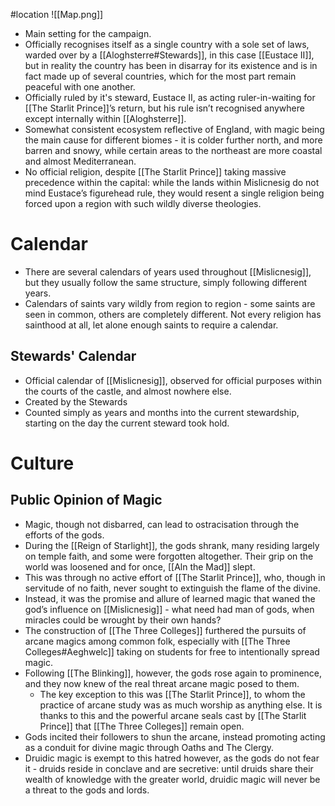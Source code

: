 #location 
![[Map.png]]
* Main setting for the campaign.
* Officially recognises itself as a single country with a sole set of laws, warded over by a [[Aloghsterre#Stewards]], in this case [[Eustace II]], but in reality the country has been in disarray for its existence and is in fact made up of several countries, which for the most part remain peaceful with one another.
* Officially ruled by it's steward, Eustace II, as acting ruler-in-waiting for [[The Starlit Prince]]’s return, but his rule isn’t recognised anywhere except internally within [[Aloghsterre]].
* Somewhat consistent ecosystem reflective of England, with magic being the main cause for different biomes - it is colder further north, and more barren and snowy, while certain areas to the northeast are more coastal and almost Mediterranean.
* No official religion, despite [[The Starlit Prince]] taking massive precedence within the capital: while the lands within Mislicnesig do not mind Eustace’s figurehead rule, they would resent a single religion being forced upon a region with such wildly diverse theologies.
# Calendar
* There are several calendars of years used throughout [[Mislicnesig]], but they usually follow the same structure, simply following different years.
* Calendars of saints vary wildly from region to region - some saints are seen in common, others are completely different. Not every religion has sainthood at all, let alone enough saints to require a calendar.
## Stewards' Calendar
* Official calendar of [[Mislicnesig]], observed for official purposes within the courts of the castle, and almost nowhere else.
* Created by the Stewards
* Counted simply as years and months into the current stewardship, starting on the day the current steward took hold.
# Culture
## Public Opinion of Magic
* Magic, though not disbarred, can lead to ostracisation through the efforts of the gods.
* During the [[Reign of Starlight]], the gods shrank, many residing largely on temple faith, and some were forgotten altogether. Their grip on the world was loosened and for once, [[Aln the Mad]] slept.
* This was through no active effort of [[The Starlit Prince]], who, though in servitude of no faith, never sought to extinguish the flame of the divine.
* Instead, it was the promise and allure of learned magic that waned the god’s influence on [[Mislicnesig]] - what need had man of gods, when miracles could be wrought by their own hands?
* The construction of [[The Three Colleges]] furthered the pursuits of arcane magics among common folk, especially with [[The Three Colleges#Aeghwelc]] taking on students for free to intentionally spread magic.
* Following [[The Blinking]], however, the gods rose again to prominence, and they now knew of the real threat arcane magic posed to them.
	* The key exception to this was [[The Starlit Prince]], to whom the practice of arcane study was as much worship as anything else. It is thanks to this and the powerful arcane seals cast by [[The Starlit Prince]] that [[The Three Colleges]] remain open.
* Gods incited their followers to shun the arcane, instead promoting acting as a conduit for divine magic through Oaths and The Clergy.
* Druidic magic is exempt to this hatred however, as the gods do not fear it - druids reside in conclave and are secretive: until druids share their wealth of knowledge with the greater world, druidic magic will never be a threat to the gods and lords.
